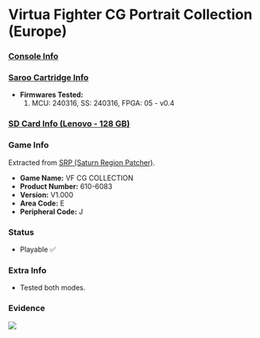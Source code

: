 # Virtua Fighter CG Portrait Collection (Europe)

### [Console Info](../../../../../Info/Consoles/VA13/README.md)

### [Saroo Cartridge Info](../../../../../Info/Cartridges/RetroGameParadiseStore/1.32F/README.md)

- <b>Firmwares Tested:</b>
  1. MCU: 240316, SS: 240316, FPGA: 05 - v0.4

### [SD Card Info (Lenovo - 128 GB)](../../../../../Info/SdCards/Lenovo/128GB/fat32/README.md)

### Game Info

Extracted from [SRP (Saturn Region Patcher)](https://segaxtreme.net/resources/saturn-region-patcher.81/download).

- <b>Game Name:</b> VF CG COLLECTION
- <b>Product Number:</b> 610-6083
- <b>Version:</b> V1.000
- <b>Area Code:</b> E
- <b>Peripheral Code:</b> J

### Status

- Playable :white_check_mark:

### Extra Info

- Tested both modes.

### Evidence

[![](https://img.youtube.com/vi/EwrnV5zYQDE/0.jpg)](https://www.youtube.com/watch?v=EwrnV5zYQDE)
